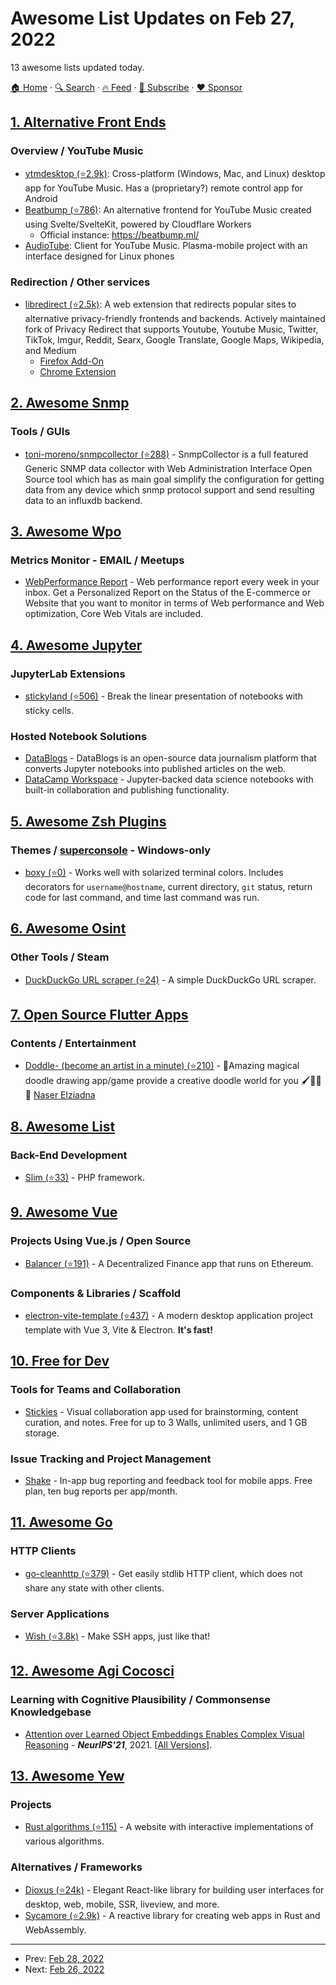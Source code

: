 # Awesome List Updates on Feb 27, 2022

13 awesome lists updated today.

[🏠 Home](/README.md) · [🔍 Search](https://www.trackawesomelist.com/search/) · [🔥 Feed](https://www.trackawesomelist.com/rss.xml) · [📮 Subscribe](https://trackawesomelist.us17.list-manage.com/subscribe?u=d2f0117aa829c83a63ec63c2f&id=36a103854c) · [❤️  Sponsor](https://github.com/sponsors/theowenyoung)



## [1. Alternative Front Ends](/content/mendel5/alternative-front-ends/README.md)

### Overview / YouTube Music

*   [ytmdesktop (⭐2.9k)](https://github.com/ytmdesktop/ytmdesktop): Cross-platform (Windows, Mac, and Linux) desktop app for YouTube Music. Has a (proprietary?) remote control app for Android
*   [Beatbump (⭐786)](https://github.com/snuffyDev/Beatbump): An alternative frontend for YouTube Music created using Svelte/SvelteKit, powered by Cloudflare Workers
    *   Official instance: <https://beatbump.ml/>
*   [AudioTube](https://invent.kde.org/plasma-mobile/audiotube): Client for YouTube Music. Plasma-mobile project with an interface designed for Linux phones

### Redirection / Other services

*   [libredirect (⭐2.5k)](https://github.com/libredirect/libredirect): A web extension that redirects popular sites to alternative privacy-friendly frontends and backends. Actively maintained fork of Privacy Redirect that supports Youtube, Youtube Music, Twitter, TikTok, Imgur, Reddit, Searx, Google Translate, Google Maps, Wikipedia, and Medium
    *   [Firefox Add-On](https://addons.mozilla.org/firefox/addon/libredirect/)
    *   [Chrome Extension](https://libredirect.github.io/download_chromium.html)

## [2. Awesome Snmp](/content/eozer/awesome-snmp/README.md)

### Tools / GUIs

*   [toni-moreno/snmpcollector (⭐288)](https://github.com/toni-moreno/snmpcollector) - SnmpCollector is a full featured Generic SNMP data collector with Web Administration Interface Open Source tool which has as main goal simplify the configuration for getting data from any device which snmp protocol support and send resulting data to an influxdb backend.

## [3. Awesome Wpo](/content/davidsonfellipe/awesome-wpo/README.md)

### Metrics Monitor - EMAIL / Meetups

*   [WebPerformance Report](https://webperformancereport.com/) - Web performance report every week in your inbox. Get a Personalized Report on the Status of the E-commerce or Website that you want to monitor in terms of Web performance and Web optimization, Core Web Vitals are included.

## [4. Awesome Jupyter](/content/markusschanta/awesome-jupyter/README.md)

### JupyterLab Extensions

*   [stickyland (⭐506)](https://github.com/xiaohk/stickyland) - Break the linear presentation of notebooks with sticky cells.

### Hosted Notebook Solutions

*   [DataBlogs](https://www.datablogs.co/) - DataBlogs is an open-source data journalism platform that converts Jupyter notebooks into published articles on the web.
*   [DataCamp Workspace](https://www.datacamp.com/workspace) - Jupyter-backed data science notebooks with built-in collaboration and publishing functionality.

## [5. Awesome Zsh Plugins](/content/unixorn/awesome-zsh-plugins/README.md)

### Themes / [superconsole](https://github.com/alexchmykhalo/superconsole) - Windows-only

*   [boxy (⭐0)](https://github.com/evil-tim/boxy-zsh-theme) - Works well with solarized terminal colors. Includes decorators for `username@hostname`, current directory, `git` status, return code for last command, and time last command was run.

## [6. Awesome Osint](/content/jivoi/awesome-osint/README.md)

### Other Tools / Steam

*   [DuckDuckGo URL scraper (⭐24)](https://github.com/its0x08/duckduckgo) - A simple DuckDuckGo URL scraper.

## [7. Open Source Flutter Apps](/content/tortuvshin/open-source-flutter-apps/README.md)

### Contents / Entertainment

*   [Doddle- (become an artist in a minute) (⭐210)](https://github.com/NaserElziadna/doddle) - 💚Amazing magical doodle drawing app/game provide a creative doodle world for you 🖌💛🌸💚 [Naser Elziadna](https://github.com/NaserElziadna)

## [8. Awesome List](/content/sindresorhus/awesome/README.md)

### Back-End Development

*   [Slim (⭐33)](https://github.com/nekofar/awesome-slim#readme) - PHP framework.

## [9. Awesome Vue](/content/vuejs/awesome-vue/README.md)

### Projects Using Vue.js / Open Source

*   [Balancer (⭐191)](https://github.com/balancer-labs/frontend-v2) - A Decentralized Finance app that runs on Ethereum.

### Components & Libraries / Scaffold

*   [electron-vite-template (⭐437)](https://github.com/umbrella22/electron-vite-template) - A modern desktop application project template with Vue 3, Vite & Electron. **It's fast!**

## [10. Free for Dev](/content/ripienaar/free-for-dev/README.md)

### Tools for Teams and Collaboration

*   [Stickies](https://stickies.app/) - Visual collaboration app used for brainstorming, content curation, and notes. Free for up to 3 Walls, unlimited users, and 1 GB storage.

### Issue Tracking and Project Management

*   [Shake](https://www.shakebugs.com/) - In-app bug reporting and feedback tool for mobile apps. Free plan, ten bug reports per app/month.

## [11. Awesome Go](/content/avelino/awesome-go/README.md)

### HTTP Clients

*   [go-cleanhttp (⭐379)](https://github.com/hashicorp/go-cleanhttp) - Get easily stdlib HTTP client, which does not share any state with other clients.

### Server Applications

*   [Wish (⭐3.8k)](https://github.com/charmbracelet/wish) - Make SSH apps, just like that!

## [12. Awesome Agi Cocosci](/content/YuzheSHI/awesome-agi-cocosci/README.md)

### Learning with Cognitive Plausibility / Commonsense Knowledgebase

*   [Attention over Learned Object Embeddings Enables Complex Visual Reasoning](https://proceedings.neurips.cc/paper/2021/hash/4c26774d852f62440fc746ea4cdd57f6-Abstract.html) - ***NeurIPS'21***, 2021. \[[All Versions](https://scholar.google.com/scholar?cluster=127829313460149801\&hl=en\&as_sdt=0,5)].

## [13. Awesome Yew](/content/jetli/awesome-yew/README.md)

### Projects

*   [Rust algorithms (⭐115)](https://github.com/Jondolf/rust-algorithms) - A website with interactive implementations of various algorithms.

### Alternatives / Frameworks

*   [Dioxus (⭐24k)](https://github.com/DioxusLabs/dioxus) - Elegant React-like library for building user interfaces for desktop, web, mobile, SSR, liveview, and more.
*   [Sycamore (⭐2.9k)](https://github.com/sycamore-rs/sycamore) - A reactive library for creating web apps in Rust and WebAssembly.

---

- Prev: [Feb 28, 2022](/content/2022/02/28/README.md)
- Next: [Feb 26, 2022](/content/2022/02/26/README.md)